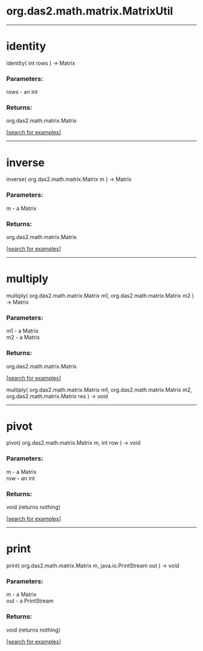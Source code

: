 # org.das2.math.matrix.MatrixUtil
***
<a name="identity"></a>
# identity
identity( int rows ) &rarr; Matrix



### Parameters:
rows - an int

### Returns:
org.das2.math.matrix.Matrix


<a href="https://github.com/autoplot/dev/search?q=identity&unscoped_q=identity">[search for examples]</a>

***
<a name="inverse"></a>
# inverse
inverse( org.das2.math.matrix.Matrix m ) &rarr; Matrix



### Parameters:
m - a Matrix

### Returns:
org.das2.math.matrix.Matrix


<a href="https://github.com/autoplot/dev/search?q=inverse&unscoped_q=inverse">[search for examples]</a>

***
<a name="multiply"></a>
# multiply
multiply( org.das2.math.matrix.Matrix m1, org.das2.math.matrix.Matrix m2 ) &rarr; Matrix



### Parameters:
m1 - a Matrix
<br>m2 - a Matrix

### Returns:
org.das2.math.matrix.Matrix


<a href="https://github.com/autoplot/dev/search?q=multiply&unscoped_q=multiply">[search for examples]</a>

multiply( org.das2.math.matrix.Matrix m1, org.das2.math.matrix.Matrix m2, org.das2.math.matrix.Matrix res ) &rarr; void<br>
***
<a name="pivot"></a>
# pivot
pivot( org.das2.math.matrix.Matrix m, int row ) &rarr; void



### Parameters:
m - a Matrix
<br>row - an int

### Returns:
void (returns nothing)


<a href="https://github.com/autoplot/dev/search?q=pivot&unscoped_q=pivot">[search for examples]</a>

***
<a name="print"></a>
# print
print( org.das2.math.matrix.Matrix m, java.io.PrintStream out ) &rarr; void



### Parameters:
m - a Matrix
<br>out - a PrintStream

### Returns:
void (returns nothing)


<a href="https://github.com/autoplot/dev/search?q=print&unscoped_q=print">[search for examples]</a>

